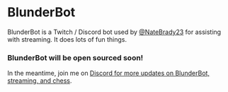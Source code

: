 # BlunderBot

BlunderBot is a Twitch / Discord bot used by [@NateBrady23](https://www.twitch.tv/natebrady23) for assisting with streaming. It does lots of fun things.

### BlunderBot will be open sourced soon!

In the meantime, join me on [Discord for more updates on BlunderBot, streaming, and chess](https://discord.gg/MfsRvaMeqU).
